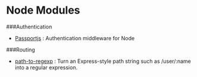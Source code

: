 # Node Modules
###Authentication
+ [Passportjs](http://passportjs.org/) :  Authentication middleware for Node

###Routing
+ [path-to-regexp](https://www.npmjs.com/package/path-to-regexp) :  Turn an Express-style path string such as /user/:name into a regular expression.
